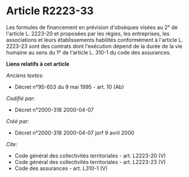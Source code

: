 # Article R2223-33

Les formules de financement en prévision d'obsèques visées au 2° de l'article L. 2223-20 et proposées par les régies, les
entreprises, les associations et leurs établissements habilités conformément à l'article L. 2223-23 sont des contrats dont
l'exécution dépend de la durée de la vie humaine au sens du 1° de l'article L. 310-1 du code des assurances.

**Liens relatifs à cet article**

_Anciens textes_:

  - Décret n°95-653 du 9 mai 1995 - art. 10 (Ab)

_Codifié par_:

  - Décret n°2000-318 2000-04-07

_Créé par_:

  - Décret n°2000-318 2000-04-07 jorf 9 avril 2000

_Cite_:

  - Code général des collectivités territoriales - art. L2223-20 (V)
  - Code général des collectivités territoriales - art. L2223-23 (V)
  - Code des assurances - art. L310-1 (V)
